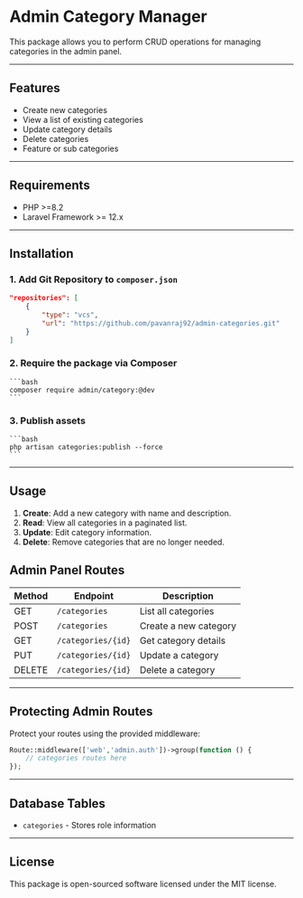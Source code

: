 # Admin Category Manager

This package allows you to perform CRUD operations for managing categories in the admin panel.

---

## Features

- Create new categories
- View a list of existing categories
- Update category details
- Delete categories
- Feature or sub categories

---

## Requirements

- PHP >=8.2
- Laravel Framework >= 12.x

---

## Installation

### 1. Add Git Repository to `composer.json`

```json
"repositories": [
    {
        "type": "vcs",
        "url": "https://github.com/pavanraj92/admin-categories.git"
    }
]
```

### 2. Require the package via Composer
    ```bash
    composer require admin/category:@dev
    ```

### 3. Publish assets
    ```bash
    php artisan categories:publish --force
    ```
---


## Usage

1. **Create**: Add a new category with name and description.
2. **Read**: View all categories in a paginated list.
3. **Update**: Edit category information.
4. **Delete**: Remove categories that are no longer needed.

## Admin Panel Routes

| Method | Endpoint           | Description           |
|--------|-------------------|-----------------------|
| GET    | `/categories`     | List all categories   |
| POST   | `/categories`     | Create a new category |
| GET    | `/categories/{id}`| Get category details  |
| PUT    | `/categories/{id}`| Update a category     |
| DELETE | `/categories/{id}`| Delete a category     |

---

## Protecting Admin Routes

Protect your routes using the provided middleware:

```php
Route::middleware(['web','admin.auth'])->group(function () {
    // categories routes here
});
```
---

## Database Tables

- `categories` - Stores role information

---

## License

This package is open-sourced software licensed under the MIT license.